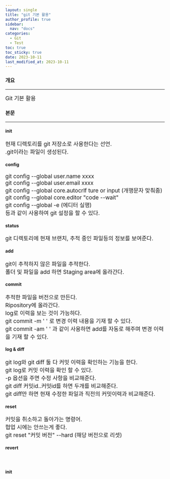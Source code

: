 ```yaml
---
layout: single
title: "git 기본 활용"
author_profile: true
sidebar:
  nav: "docs"
categories:
  - Git
  - Test
toc: true
toc_sticky: true
date: 2023-10-11
last_modified_at: 2023-10-11
---
```


### 개요

---

<span style="font-size:13pt">
Git 기본 활용<br/>
</span>

### 본문

---

#### init

<span style="font-size:13pt">
현재 디렉토리를 git 저장소로 사용한다는 선언.<br/>
.git이라는 파일이 생성된다.<br/>
</span>

#### config

<span style="font-size:13pt">
git config --global user.name xxxx<br/>
git config --global user.email xxxx<br/>
git config --global core.autocrlf ture or input (개행문자 맞춰줌)<br/>
git config --global core.editor "code --wait"<br/>
git config --global -e (에디터 실행)<br/>
등과 같이 사용하여 git 설정을 할 수 있다.<br/>
</span>

#### status

<span style="font-size:13pt">
git 디렉토리에 현재 브랜치, 추적 중인 파일등의 정보를 보여준다.<br/>
</span>

#### add

<span style="font-size:13pt">
git이 추적하지 않은 파일을 추적한다.<br/>
폴더 및 파일을 add 하면 Staging area에 올라간다.<br/>
</span>

#### commit

<span style="font-size:13pt">
추적한 파일을 버전으로 만든다.<br/>
Ripository에 올라간다.<br/>
log로 이력을 보는 것이 가능하다.<br/>
git commit -m ' ' 로 변경 이력 내용을 기재 할 수 있다.<br/>
git commit -am ' ' 과 같이 사용하면 add를 자동로 해주며 변경 이력을 기재 할 수 있다.<br/>
</span>

#### log & diff

<span style="font-size:13pt">
git log와 git diff 둘 다 커밋 이력을 확인하는 기능을 한다.<br/>
git log로 커밋 이력을 확인 할 수 있다.<br/>
-p 옵션을 주면 수정 사항을 비교해준다.<br/>
git diff 커밋id..커밋id를 하면 두개를 비교해준다.<br/>
git diff만 하면 현재 수정한 파일과 직전의 커밋이력과 비교해준다.<br/>
</span>

#### reset

<span style="font-size:13pt">
커밋을 취소하고 돌아가는 명령어.<br/>
협업 시에는 안쓰는게 좋다.<br/>
git reset "커밋 버전" --hard (해당 버전으로 리셋)<br/>
</span>

#### revert

<span style="font-size:13pt">
<br/>
</span>

#### init

<span style="font-size:13pt">
<br/>
</span>